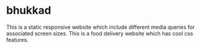 # bhukkad
This is a static responsive website which include different media queries 
for associated screen sizes.
This is a food delivery website which has cool css features.
